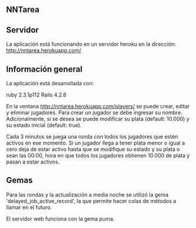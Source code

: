 ## NNTarea

## Servidor

La aplicación está funcionando en un servidor heroku en la dirección:
http://nntarea.herokuapp.com/

## Información general

 La aplicación está desarrollada con:

 ruby 2.3.1p112
 Rails 4.2.6

 En la ventana http://nntarea.herokuapp.com/players/ se puede crear, editar y eliminar jugadores. Para crear un jugador se debe ingresar su nombre. Adicionalmente, si se desea se puede modificar su plata (default: 10.000) y su estado inicial (default: true).

 Cada 3 minutos se juega una ronda con todos los jugadores que estén activos en ese momento. Si un jugador llega a tener plata menor o igual a cero deja de estar activo hasta que se modifique su estado y su plata o sean las 00:00, hora en que todos los jugadores obtienen 10.000 de plata y pasan a estar activos.

 ## Gemas

 Para las rondas y la actualización a media noche se utilizó la gema 'delayed_job_active_record', la que permite hacer colas de métodos a llamar en el futuro.

 El servidor web funciona con la gema puma.

